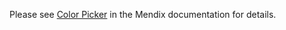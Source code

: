 Please see [Color Picker](https://docs.mendix.com/appstore/widgets/color-picker) in the Mendix documentation for details.
